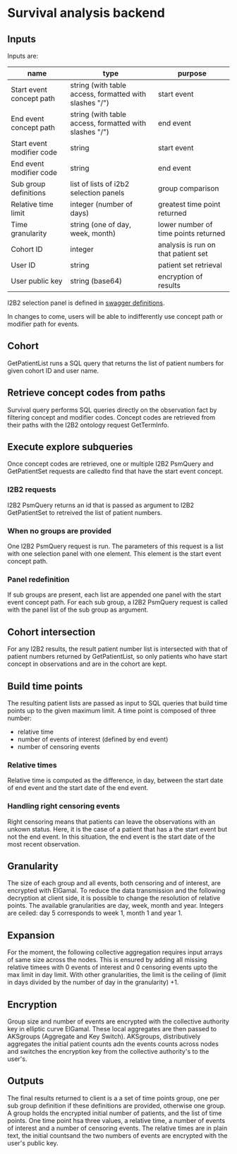 # Survival analysis backend

## Inputs

Inputs are:

name | type | purpose
-- | -- | --
Start event concept path | string (with table access, formatted with slashes "/") | start event
End event concept path | string (with table access, formatted with slashes "/") | end event
Start event modifier code | string | start event
End event modifier code | string | end event
Sub group definitions | list of lists of i2b2 selection panels | group comparison
Relative time limit | integer (number of days) | greatest time point returned
Time granularity | string (one of day, week, month) | lower number of time points returned
Cohort ID | integer | analysis is run on that patient set
User ID | string | patient set retrieval
User public key | string (base64) | encryption of results

I2B2 selection panel is defined in [swagger definitions](https://github.com/ldsec/medco-connector/blob/dev-survival/swagger/medco-connector.yml#L519).

In changes to come, users will be able to indifferently use concept path or modifier path for events.

## Cohort

GetPatientList runs a SQL query that returns the list of patient numbers for given cohort ID and user name.

## Retrieve concept codes from paths

Survival query performs SQL queries directly on the observation fact by filtering concept and modifier codes. Concept codes are retrieved from their paths with the I2B2 ontology request GetTermInfo.

## Execute explore subqueries

Once concept codes are retrieved, one or multiple I2B2 PsmQuery and GetPatientSet requests are calledto find that have the start event concept.

### I2B2 requests

I2B2 PsmQuery returns an id that is passed as argument to I2B2 GetPatientSet to retreived the list of patient numbers.

### When no groups are provided

One I2B2 PsmQuery request is run. The parameters of this request is a list with one selection panel with one element. This element is the start event concept path.

### Panel redefinition

If sub groups are present, each list are appended one panel with the start event concept path.
For each sub group, a I2B2 PsmQuery request is called with the panel list of the sub group as argument.

## Cohort intersection

For any I2B2 results, the result patient number list is intersected with that of patient numbers returned by GetPatientList, so only patients who have start concept in observations and are in the cohort are kept.

## Build time points

The resulting patient lists are passed as input to SQL queries that build time points up to the given maximum limit. A time point is composed of three number:

* relative time
* number of events of interest \(defined by end event\)
* number of censoring events

### Relative times

Relative time is computed as the difference, in day, between the start date of end event and the start date of the end event.

### Handling right censoring events

Right censoring means that patients can leave the observations with an unkown status. Here, it is the case of a patient that has a the start event but not the end event. In this situation, the end event is the start date of the most recent observation.

## Granularity

The size of each group and all events, both censoring and of interest, are encrypted with ElGamal. To reduce the data transmission and the following decryption at client side, it is possible to change the resolution of relative points. The available granularities are day, week, month and year. Integers are ceiled: day 5 corresponds to week 1, month 1 and year 1.

## Expansion

For the moment, the following collective aggregation requires input arrays of same size across the nodes. This is ensured by adding all missing relative timees with  0 events of interest and 0 censoring events upto the max limit in day limit. With other granularities, the limit is the ceiling of \(limit in days divided by the number of day in the granularity\) +1.

## Encryption

Group size and number of events are encrypted with the collective authority key in elliptic curve ElGamal. These local aggregates are then passed to AKSgroups (Aggregate and Key Switch). AKSgroups, distributively aggregates the initial patient counts adn the events counts across nodes and switches the encryption key from the collective authority's to the user's.

## Outputs

The final results returned to client is a a set of time points group, one per sub group definition if these definitions are provided, otherwise one group. A group holds the encrypted initial number of patients, and the list of time points. One time point hsa three values, a relative time, a number of events of interest and a number of censoring events. The relative times are in plain text, the initial countsand  the two numbers of events are encrypted with the user's public key.
